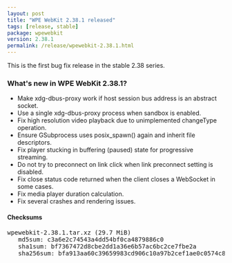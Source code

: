 ```yaml
---
layout: post
title: "WPE WebKit 2.38.1 released"
tags: [release, stable]
package: wpewebkit
version: 2.38.1
permalink: /release/wpewebkit-2.38.1.html
---
```


This is the first bug fix release in the stable 2.38 series.

### What's new in WPE WebKit 2.38.1?

- Make xdg-dbus-proxy work if host session bus address is an abstract socket.
- Use a single xdg-dbus-proxy process when sandbox is enabled.
- Fix high resolution video playback due to unimplemented changeType operation.
- Ensure GSubprocess uses posix_spawn() again and inherit file descriptors.
- Fix player stucking in buffering (paused) state for progressive streaming.
- Do not try to preconnect on link click when link preconnect setting is disabled.
- Fix close status code returned when the client closes a WebSocket in some cases.
- Fix media player duration calculation.
- Fix several crashes and rendering issues.

#### Checksums

<pre>
wpewebkit-2.38.1.tar.xz (29.7 MiB)
   md5sum: c3a6e2c74543a4dd54bf0ca4879886c0
   sha1sum: bf7367472d8cbe2dd1a36e6b57ac6bc2ce7fbe2a
   sha256sum: bfa913aa60c39659983cd906c10a97b2cef1ae0c0574c89ed43dae2a35fefc00
</pre>
